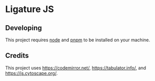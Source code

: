 # Ligature JS

## Developing

This project requires [node](https://nodejs.org/en/download/) and [pnpm](https://pnpm.io/) to be installed on your machine.

## Credits

This project uses https://codemirror.net/, https://tabulator.info/, and https://js.cytoscape.org/.
